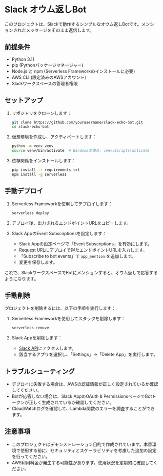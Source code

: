 
# Slack オウム返しBot

このプロジェクトは、Slackで動作するシンプルなオウム返しBotです。メンションされたメッセージをそのまま返信します。

## 前提条件

- Python 3.11
- pip (Pythonパッケージマネージャー)
- Node.js と npm (Serverless Frameworkのインストールに必要)
- AWS CLI (設定済みのAWSアカウント)
- Slackワークスペースの管理者権限

## セットアップ

1. リポジトリをクローンします：

   ```bash
   git clone https://github.com/yourusername/slack-echo-bot.git
   cd slack-echo-bot
   ```

2. 仮想環境を作成し、アクティベートします：

   ```bash
   python -m venv venv
   source venv/bin/activate  # Windowsの場合: venv\Scripts\activate
   ```

3. 依存関係をインストールします：

   ```bash
   pip install -r requirements.txt
   npm install -g serverless
   ```

## 手動デプロイ

1. Serverless Frameworkを使用してデプロイします：

   ```bash
   serverless deploy
   ```

2. デプロイ後、出力されるエンドポイントURLをコピーします。

3. Slack AppのEvent Subscriptionsを設定します：
   - Slack Appの設定ページで「Event Subscriptions」を有効にします。
   - Request URLにデプロイで得たエンドポイントURLを入力します。
   - 「Subscribe to bot events」で `app_mention` を追加します。
   - 変更を保存します。

これで、SlackワークスペースでBotにメンションすると、オウム返しで応答するようになります。

## 手動削除

プロジェクトを削除するには、以下の手順を実行します：

1. Serverless Frameworkを使用してスタックを削除します：

   ```bash
   serverless remove
   ```

2. Slack Appを削除します：
   - [Slack API](https://api.slack.com/apps)にアクセスします。
   - 該当するアプリを選択し、「Settings」→「Delete App」を実行します。

## トラブルシューティング

- デプロイに失敗する場合は、AWSの認証情報が正しく設定されているか確認してください。
- Botが応答しない場合は、Slack AppのOAuth & PermissionsページでBotトークンが正しく生成されているか確認してください。
- CloudWatchログを確認して、Lambda関数のエラーを調査することができます。

## 注意事項

- このプロジェクトはデモンストレーション目的で作成されています。本番環境で使用する前に、セキュリティとスケーラビリティを考慮した追加の設定を行ってください。
- AWS利用料金が発生する可能性があります。使用状況を定期的に確認してください。
